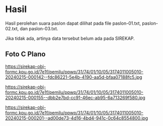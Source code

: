 # Hasil

Hasil perolehan suara paslon dapat dilihat pada file paslon-01.txt, paslon-02.txt, dan paslon-03.txt.

Jika tidak ada, artinya data tersebut belum ada pada SIREKAP.

## Foto C Plano

https://sirekap-obj-formc.kpu.go.id/7e1f/pemilu/ppwp/31/74/01/10/05/3174011005010-20240215-000142--fdc86221-5e4b-4190-aa5d-bfaa07188fc5.jpg

https://sirekap-obj-formc.kpu.go.id/7e1f/pemilu/ppwp/31/74/01/10/05/3174011005010-20240215-000155--dbb2e7bd-cc91-46ec-ab95-6a713269f580.jpg

https://sirekap-obj-formc.kpu.go.id/7e1f/pemilu/ppwp/31/74/01/10/05/3174011005010-20240215-000201--ad00de73-4d16-4bd4-941c-0c64c8554800.jpg
